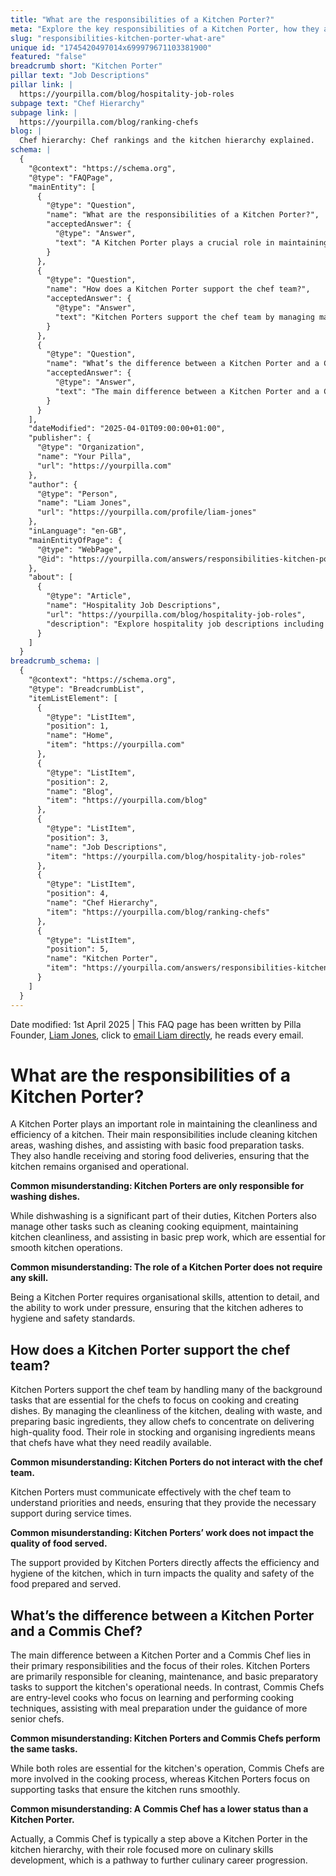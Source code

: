 ```yaml
---
title: "What are the responsibilities of a Kitchen Porter?"
meta: "Explore the key responsibilities of a Kitchen Porter, how they assist the chef team, and the differences between a Kitchen Porter and a Commis Chef."
slug: "responsibilities-kitchen-porter-what-are"
unique id: "1745420497014x699979671103381900"
featured: "false"
breadcrumb short: "Kitchen Porter"
pillar text: "Job Descriptions"
pillar link: |
  https://yourpilla.com/blog/hospitality-job-roles
subpage text: "Chef Hierarchy"
subpage link: |
  https://yourpilla.com/blog/ranking-chefs
blog: |
  Chef hierarchy: Chef rankings and the kitchen hierarchy explained.
schema: |
  {
    "@context": "https://schema.org",
    "@type": "FAQPage",
    "mainEntity": [
      {
        "@type": "Question",
        "name": "What are the responsibilities of a Kitchen Porter?",
        "acceptedAnswer": {
          "@type": "Answer",
          "text": "A Kitchen Porter plays a crucial role in maintaining the cleanliness and operational efficiency of a kitchen. Their responsibilities extend beyond washing dishes; they clean kitchen areas, assist with basic food preparation tasks, and manage receiving and storing food deliveries. This broad range of duties ensures the kitchen remains well-organized and functional."
        }
      },
      {
        "@type": "Question",
        "name": "How does a Kitchen Porter support the chef team?",
        "acceptedAnswer": {
          "@type": "Answer",
          "text": "Kitchen Porters support the chef team by managing many essential background tasks, including maintaining kitchen cleanliness, handling waste, and preparing basic ingredients. This support allows chefs to focus on cooking and delivering high-quality dishes. Effective communication with the chef team is crucial to understand their needs and priorities, providing necessary support during service times."
        }
      },
      {
        "@type": "Question",
        "name": "What’s the difference between a Kitchen Porter and a Commis Chef?",
        "acceptedAnswer": {
          "@type": "Answer",
          "text": "The main difference between a Kitchen Porter and a Commis Chef is their focus and responsibilities. Kitchen Porters are primarily responsible for cleaning, maintenance, and basic tasks to support the kitchen's operational needs. On the other hand, Commis Chefs are entry-level cooks who focus on learning cooking techniques and assisting in meal preparation under the guidance of more senior chefs."
        }
      }
    ],
    "dateModified": "2025-04-01T09:00:00+01:00",
    "publisher": {
      "@type": "Organization",
      "name": "Your Pilla",
      "url": "https://yourpilla.com"
    },
    "author": {
      "@type": "Person",
      "name": "Liam Jones",
      "url": "https://yourpilla.com/profile/liam-jones"
    },
    "inLanguage": "en-GB",
    "mainEntityOfPage": {
      "@type": "WebPage",
      "@id": "https://yourpilla.com/answers/responsibilities-kitchen-porter-what-are"
    },
    "about": [
      {
        "@type": "Article",
        "name": "Hospitality Job Descriptions",
        "url": "https://yourpilla.com/blog/hospitality-job-roles",
        "description": "Explore hospitality job descriptions including specific duties and tasks for various roles within the industry."
      }
    ]
  }
breadcrumb_schema: |
  {
    "@context": "https://schema.org",
    "@type": "BreadcrumbList",
    "itemListElement": [
      {
        "@type": "ListItem",
        "position": 1,
        "name": "Home",
        "item": "https://yourpilla.com"
      },
      {
        "@type": "ListItem",
        "position": 2,
        "name": "Blog",
        "item": "https://yourpilla.com/blog"
      },
      {
        "@type": "ListItem",
        "position": 3,
        "name": "Job Descriptions",
        "item": "https://yourpilla.com/blog/hospitality-job-roles"
      },
      {
        "@type": "ListItem",
        "position": 4,
        "name": "Chef Hierarchy",
        "item": "https://yourpilla.com/blog/ranking-chefs"
      },
      {
        "@type": "ListItem",
        "position": 5,
        "name": "Kitchen Porter",
        "item": "https://yourpilla.com/answers/responsibilities-kitchen-porter-what-are"
      }
    ]
  }
---
```


Date modified: 1st April 2025 | This FAQ page has been written by Pilla Founder, [Liam Jones](https://yourpilla.com/profile/liam-jones), click to [email Liam directly](https://mailto:liam@yourpilla.com), he reads every email.

# What are the responsibilities of a Kitchen Porter?

A Kitchen Porter plays an important role in maintaining the cleanliness and efficiency of a kitchen. Their main responsibilities include cleaning kitchen areas, washing dishes, and assisting with basic food preparation tasks. They also handle receiving and storing food deliveries, ensuring that the kitchen remains organised and operational.

**Common misunderstanding: Kitchen Porters are only responsible for washing dishes.**

While dishwashing is a significant part of their duties, Kitchen Porters also manage other tasks such as cleaning cooking equipment, maintaining kitchen cleanliness, and assisting in basic prep work, which are essential for smooth kitchen operations.

**Common misunderstanding: The role of a Kitchen Porter does not require any skill.**

Being a Kitchen Porter requires organisational skills, attention to detail, and the ability to work under pressure, ensuring that the kitchen adheres to hygiene and safety standards.

## How does a Kitchen Porter support the chef team?

Kitchen Porters support the chef team by handling many of the background tasks that are essential for the chefs to focus on cooking and creating dishes. By managing the cleanliness of the kitchen, dealing with waste, and preparing basic ingredients, they allow chefs to concentrate on delivering high-quality food. Their role in stocking and organising ingredients means that chefs have what they need readily available.

**Common misunderstanding: Kitchen Porters do not interact with the chef team.**

Kitchen Porters must communicate effectively with the chef team to understand priorities and needs, ensuring that they provide the necessary support during service times.

**Common misunderstanding: Kitchen Porters’ work does not impact the quality of food served.**

The support provided by Kitchen Porters directly affects the efficiency and hygiene of the kitchen, which in turn impacts the quality and safety of the food prepared and served.

## What’s the difference between a Kitchen Porter and a Commis Chef?

The main difference between a Kitchen Porter and a Commis Chef lies in their primary responsibilities and the focus of their roles. Kitchen Porters are primarily responsible for cleaning, maintenance, and basic preparatory tasks to support the kitchen's operational needs. In contrast, Commis Chefs are entry-level cooks who focus on learning and performing cooking techniques, assisting with meal preparation under the guidance of more senior chefs.

**Common misunderstanding: Kitchen Porters and Commis Chefs perform the same tasks.**

While both roles are essential for the kitchen's operation, Commis Chefs are more involved in the cooking process, whereas Kitchen Porters focus on supporting tasks that ensure the kitchen runs smoothly.

**Common misunderstanding: A Commis Chef has a lower status than a Kitchen Porter.**

Actually, a Commis Chef is typically a step above a Kitchen Porter in the kitchen hierarchy, with their role focused more on culinary skills development, which is a pathway to further culinary career progression.